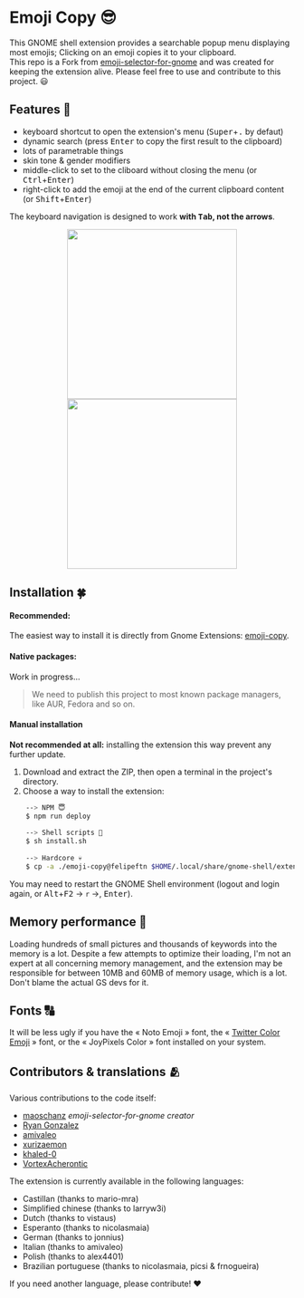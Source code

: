 # Emoji Copy 😎
This GNOME shell extension provides a searchable popup menu displaying most emojis; Clicking on an emoji copies it to your clipboard.<br>
This repo is a Fork from [emoji-selector-for-gnome](https://github.com/maoschanz/emoji-selector-for-gnome) and was created for keeping the extension alive.
Please feel free to use and contribute to this project. 😃

## Features 🚀

- keyboard shortcut to open the extension's menu (<kbd>Super</kbd>+<kbd>.</kbd> by defaut)
- dynamic search (press <kbd>Enter</kbd> to copy the first result to the clipboard)
- lots of parametrable things
- skin tone & gender modifiers
- middle-click to set to the cliboard without closing the menu (or <kbd>Ctrl</kbd>+<kbd>Enter</kbd>)
- right-click to add the emoji at the end of the current clipboard content (or <kbd>Shift</kbd>+<kbd>Enter</kbd>)

The keyboard navigation is designed to work **with <kbd>Tab</kbd>, not the arrows**.

<div align="center">
<img src="https://user-images.githubusercontent.com/80127749/265275927-8aed39fc-8844-4763-827d-dfe84b7e98b1.png" width="300"><img src="https://github.com/FelipeFTN/emoji-copy/assets/80127749/4d3b438a-40e4-4b5e-aa0c-633992ff4b83.png" width="300">
</div>

## Installation 🍀

#### Recommended:

The easiest way to install it is directly from Gnome Extensions: [emoji-copy](https://extensions.gnome.org/extension/6242/emoji-copy/).<br>

#### Native packages:

Work in progress...
> We need to publish this project to most known package managers, like AUR, Fedora and so on.

<!-- - [`gnome-shell-extension-emoji-selector` (**Fedora**)](https://src.fedoraproject.org/rpms/gnome-shell-extension-emoji-selector) -->
<!-- - `gnome-shell-emoji-selector` (**nixOS**) -->
<!-- - [`gnome-shell-extension-emoji-selector-git` (**AUR**)](https://aur.archlinux.org/packages/gnome-shell-extension-emoji-selector-git/) -->
<!-- - ...<!-1- TODO à compléter -1-> -->

#### Manual installation

**Not recommended at all:** installing the extension this way prevent any
further update.

1. Download and extract the ZIP, then open a terminal in the project's directory.
2. Choose a way to install the extension:
```bash
    --> NPM 😇
    $ npm run deploy
    
    --> Shell scripts 🤨
    $ sh install.sh
    
    --> Hardcore 💀
    $ cp -a ./emoji-copy@felipeftn $HOME/.local/share/gnome-shell/extensions
```

You may need to restart the GNOME Shell environment (logout and login again, or
<kbd>Alt</kbd>+<kbd>F2</kbd> -> `r` ->, <kbd>Enter</kbd>).

## Memory performance 👾

Loading hundreds of small pictures and thousands of keywords into the memory is
a lot. Despite a few attempts to optimize their loading, I'm not an expert at
all concerning memory management, and the extension may be responsible for
between 10MB and 60MB of memory usage, which is a lot. Don't blame the actual GS
devs for it.

## Fonts 🔠

It will be less ugly if you have the « Noto Emoji » font, the
« [Twitter Color Emoji](https://github.com/eosrei/twemoji-color-font/releases) »
font, or the « JoyPixels Color » font installed on your system.

## Contributors & translations 🫂

Various contributions to the code itself:

- [maoschanz](https://github.com/maoschanz) _emoji-selector-for-gnome creator_
- [Ryan Gonzalez](https://github.com/kirbyfan64)
- [amivaleo](https://github.com/amivaleo)
- [xurizaemon](https://github.com/xurizaemon)
- [khaled-0](https://github.com/khaled-0)
- [VortexAcherontic](https://github.com/VortexAcherontic)

The extension is currently available in the following languages:

- Castillan (thanks to mario-mra)
- Simplified chinese (thanks to larryw3i)
- Dutch (thanks to vistaus)
- Esperanto (thanks to nicolasmaia)
- German (thanks to jonnius)
- Italian (thanks to amivaleo)
- Polish (thanks to alex4401)
- Brazilian portuguese (thanks to nicolasmaia, picsi & frnogueira)
<!-- TODO if no update from them, manually add their names to the .po files
          before the release -->

If you need another language, please contribute! ♥
